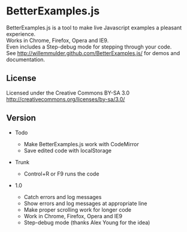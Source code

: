 BetterExamples.js
============

BetterExamples.js is a tool to make live Javascript examples a pleasant experience.  
Works in Chrome, Firefox, Opera and IE9.  
Even includes a Step-debug mode for stepping through your code.  
See http://willemmulder.github.com/BetterExamples.js/ for demos and documentation.  

License
----------------
Licensed under the Creative Commons BY-SA 3.0  
http://creativecommons.org/licenses/by-sa/3.0/

Version
-----------------
* Todo
  * Make BetterExamples.js work with CodeMirror  
  * Save edited code with localStorage

* Trunk  
  + Control+R or F9 runs the code  
  
* 1.0  
  + Catch errors and log messages  
  + Show errors and log messages at appropriate line  
  + Make proper scrolling work for longer code
  + Work in Chrome, Firefox, Opera and IE9  
  + Step-debug mode (thanks Alex Young for the idea)